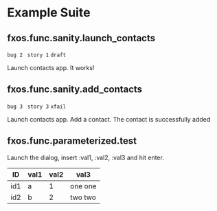 # Example Suite

## fxos.func.sanity.launch_contacts
`bug 2 `
`story 1`
`draft`

Launch contacts app. It works!

## fxos.func.sanity.add_contacts
`bug 3 `
`story 3`
`xfail`

Launch contacts app. Add a contact. The contact is successfully added


## fxos.func.parameterized.test
Launch the dialog, insert :val1, :val2, :val3 and hit enter.

ID  | val1 | val2 | val3 |
--- | ---- | ---- | -----
id1 | a    | 1    | one one
id2 | b    | 2    | two two


